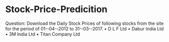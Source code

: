 # Stock-Price-Predicition
Question: Download the Daily Stock Prices of following stocks from the site for the period of 01-­‐04-­‐2012 to 31-­‐03-­‐2017. • D L F Ltd • Dabur India Ltd • 3M India Ltd • Titan Company Ltd
